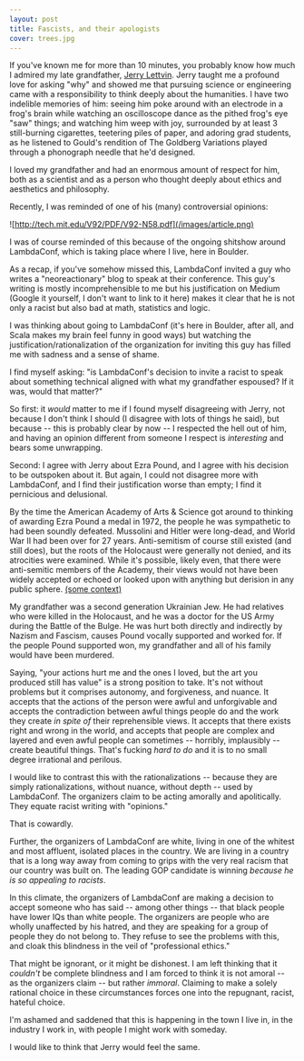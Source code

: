 ```yaml
---
layout: post
title: Fascists, and their apologists
cover: trees.jpg
---
```


If you've known me for more than 10 minutes, you probably know how much I admired my late grandfather, [Jerry Lettvin](https://en.wikipedia.org/wiki/Jerome_Lettvin). Jerry taught me a profound love for asking "why" and showed me that pursuing science or engineering came with a responsibility to think deeply about the humanities. I have two indelible memories of him: seeing him poke around with an electrode in a frog's brain while watching an oscilloscope dance as the pithed frog's eye "saw" things; and watching him weep with joy, surrounded by at least 3 still-burning cigarettes, teetering piles of paper, and adoring grad students, as he listened to Gould's rendition of The Goldberg Variations played through a phonograph needle that he'd designed.

I loved my grandfather and had an enormous amount of respect for him, both as a scientist and as a person who thought deeply about ethics and aesthetics and philosophy.

Recently, I was reminded of one of his (many) controversial opinions:

![http://tech.mit.edu/V92/PDF/V92-N58.pdf](/images/article.png)

I was of course reminded of this because of the ongoing shitshow around LambdaConf, which is taking place where I live, here in Boulder.

As a recap, if you've somehow missed this, LambdaConf invited a guy who writes a "neoreactionary" blog to speak at their conference. This guy's writing is mostly incomprehensible to me but his justification on Medium (Google it yourself, I don't want to link to it here) makes it clear that he is not only a racist but also bad at math, statistics and logic.

I was thinking about going to LambdaConf (it's here in Boulder, after all, and Scala makes my brain feel funny in good ways) but watching the justification/rationalization of the organization for inviting this guy has filled me with sadness and a sense of shame.

I find myself asking: "is LambdaConf's decision to invite a racist to speak about something technical aligned with what my grandfather espoused? If it was, would that matter?"

So first: it *would* matter to me if I found myself disagreeing with Jerry, not because I don't think I should (I disagree with lots of things he said), but because -- this is probably clear by now -- I respected the hell out of him, and having an opinion different from someone I respect is _interesting_ and bears some unwrapping.

Second: I agree with Jerry about Ezra Pound, and I agree with his decision to be outspoken about it. But again, I could not disagree more with LambdaConf, and I find their justification worse than empty; I find it pernicious and delusional.

By the time the American Academy of Arts & Science got around to thinking of awarding Ezra Pound a medal in 1972, the people he was sympathetic to had been soundly defeated. Mussolini and Hitler were long-dead, and World War II had been over for 27 years. Anti-semitism of course still existed (and still does), but the roots of the Holocaust were generally not denied, and its atrocities were examined. While it's possible, likely even, that there were anti-semitic members of the Academy, their views would not have been widely accepted or echoed or looked upon with anything but derision in any public sphere. [(some context)](https://en.wikipedia.org/wiki/History_of_antisemitism_in_the_United_States#Late_twentieth_century)

My grandfather was a second generation Ukrainian Jew. He had relatives who were killed in the Holocaust, and he was a doctor for the US Army during the Battle of the Bulge. He was hurt both directly and indirectly by Nazism and Fascism, causes Pound vocally supported and worked for. If the people Pound supported won, my grandfather and all of his family would have been murdered.

Saying, "your actions hurt me and the ones I loved, but the art you produced still has value" is a strong position to take. It's not without problems but it comprises autonomy, and forgiveness, and nuance. It accepts that the actions of the person were awful and unforgivable and accepts the contradiction between awful things people do and the work they create _in spite of_ their reprehensible views. It accepts that there exists right and wrong in the world, and accepts that people are complex and layered and even awful people can sometimes -- horribly, implausibly -- create beautiful things. That's fucking _hard to do_ and it is to no small degree irrational and perilous.

I would like to contrast this with the rationalizations -- because they are simply rationalizations, without nuance, without depth -- used by LambdaConf. The organizers claim to be acting amorally and apolitically. They equate racist writing with "opinions."

That is cowardly.

Further, the organizers of LambdaConf are white, living in one of the whitest and most affluent, isolated places in the country. We are living in a country that is a long way away from coming to grips with the very real racism that our country was built on. The leading GOP candidate is winning _because he is so appealing to racists_.

In this climate, the organizers of LambdaConf are making a decision to accept someone who has said -- among other things -- that black people have lower IQs than white people. The organizers are people who are wholly unaffected by his hatred, and they are speaking for a group of people they do not belong to. They refuse to see the problems with this, and cloak this blindness in the veil of "professional ethics."

That might be ignorant, or it might be dishonest. I am left thinking that it _couldn't_ be complete blindness and I am forced to think it is not amoral -- as the organizers claim -- but rather _immoral_. Claiming to make a solely rational choice in these circumstances forces one into the repugnant, racist, hateful choice.

I'm ashamed and saddened that this is happening in the town I live in, in the industry I work in, with people I might work with someday.

I would like to think that Jerry would feel the same.

